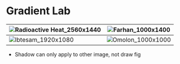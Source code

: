 
# Gradient Lab

![Radioactive Heat_2560x1440](https://gist.github.com/user-attachments/assets/90e1f92d-2077-4bfc-8099-ded44eecf16c)|![Farhan_1000x1400](https://gist.github.com/user-attachments/assets/2e585208-6f44-4977-8091-abf9888e4da3)
-|-
![Ibtesam_1920x1080](https://gist.github.com/user-attachments/assets/c02c0b25-c2f8-4181-a340-fc215f29036c)|![Omolon_1000x1000](https://gist.github.com/user-attachments/assets/01df56bb-9b54-43ed-b700-add599658c92)


- Shadow can only apply to other image, not draw fig